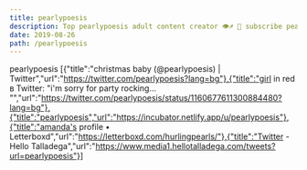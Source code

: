 ```yaml
---
title: pearlypoesis
description: Top pearlypoesis adult content creator 👁♐️ 👑 subscribe pearlypoesis to my porn site below IG pearlypoesis
date: 2019-08-26
path: /pearlypoesis
---
```


pearlypoesis
[{"title":"christmas baby (@pearlypoesis) | Twitter","url":"https://twitter.com/pearlypoesis?lang=bg"},{"title":"girl in red в Twitter: \"i'm sorry for party rocking… \"","url":"https://twitter.com/pearlypoesis/status/1160677611300884480?lang=bg"},{"title":"pearlypoesis","url":"https://incubator.netlify.app/u/pearlypoesis"},{"title":"‎amanda's profile • Letterboxd","url":"https://letterboxd.com/hurlingpearls/"},{"title":"Twitter - Hello Talladega","url":"https://www.media1.hellotalladega.com/tweets?url=pearlypoesis"}]

